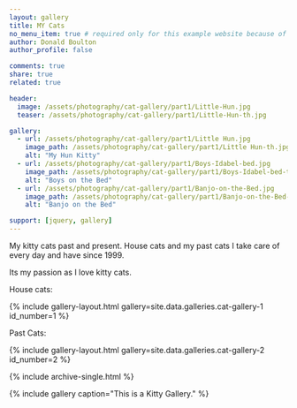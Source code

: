 ```yaml
---
layout: gallery
title: MY Cats
no_menu_item: true # required only for this example website because of menu construction
author: Donald Boulton
author_profile: false

comments: true
share: true
related: true

header:
  image: /assets/photography/cat-gallery/part1/Little-Hun.jpg
  teaser: /assets/photography/cat-gallery/part1/Little-Hun-th.jpg

gallery:
  - url: /assets/photography/cat-gallery/part1/Little Hun.jpg
    image_path: /assets/photography/cat-gallery/part1/Little Hun-th.jpg
    alt: "My Hun Kitty"
  - url: /assets/photography/cat-gallery/part1/Boys-Idabel-bed.jpg
    image_path: /assets/photography/cat-gallery/part1/Boys-Idabel-bed-th.jpg
    alt: "Boys on the Bed"
  - url: /assets/photography/cat-gallery/part1/Banjo-on-the-Bed.jpg
    image_path: /assets/photography/cat-gallery/part1/Banjo-on-the-Bed-th.jpg
    alt: "Banjo on the Bed"

support: [jquery, gallery]
---
```


My kitty cats past and present. House cats and my past cats I take care of every day and have since 1999.

Its my passion as I love kitty cats.

House cats:

{% include gallery-layout.html gallery=site.data.galleries.cat-gallery-1 id_number=1 %}

Past Cats:

{% include gallery-layout.html gallery=site.data.galleries.cat-gallery-2 id_number=2 %}

  {% include archive-single.html %}

{% include gallery caption="This is a Kitty Gallery." %}